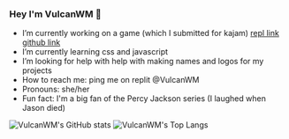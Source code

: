 ### Hey I'm VulcanWM 🙏

- I’m currently working on a game (which I submitted for kajam) [repl link](https://replit.com/@VulcanWM/jasonism) [github link](https://github.com/VulcanWM/jasonism)
- I’m currently learning css and javascript 
- I’m looking for help with help with making names and logos for my projects 
- How to reach me: ping me on replit @VulcanWM
- Pronouns: she/her
- Fun fact: I'm a big fan of the Percy Jackson series (I laughed when Jason died)

![VulcanWM's GitHub stats](https://github-readme-stats.vercel.app/api?username=VulcanWM&theme=dark)
![VulcanWM's Top Langs](https://github-readme-stats.vercel.app/api/top-langs/?username=VulcanWM&theme=dark)